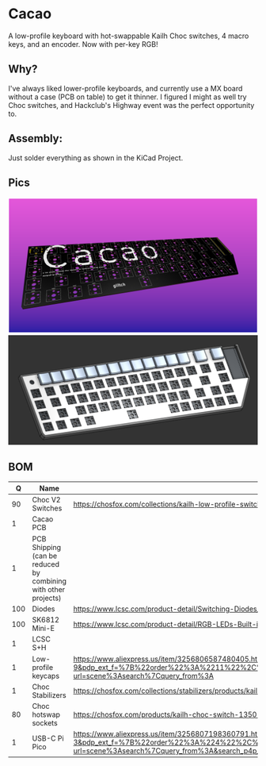 # Cacao
A low-profile keyboard with hot-swappable Kailh Choc switches, 4 macro keys, and an encoder. Now with per-key RGB!

## Why?
I've always liked lower-profile keyboards, and currently use a MX board without a case (PCB on table) to get it thinner. I figured I might as well try Choc switches, and Hackclub's Highway event was the perfect opportunity to.

## Assembly:
Just solder everything as shown in the KiCad Project.

## Pics
![pcb](/images/pcb.png)
![case](/images/case.png)

## BOM 
|Q  |Name                                                          |Link                                                                                                                                                                                                                                                                                                                                                                                                                                                                                                                                                                                       |Price+ship|Total  |Remaining|
|---|--------------------------------------------------------------|-------------------------------------------------------------------------------------------------------------------------------------------------------------------------------------------------------------------------------------------------------------------------------------------------------------------------------------------------------------------------------------------------------------------------------------------------------------------------------------------------------------------------------------------------------------------------------------------|----------|-------|---------|
|90 |Choc V2 Switches                                              |https://chosfox.com/collections/kailh-low-profile-switch-pg1350/products/chosfox-kailh-elenments-series-low-profile-switches?variant=44635567587522                                                                                                                                                                                                                                                                                                                                                                                                                                        |$56.56    |$179.96|-$29.96  |
|1  |Cacao PCB                                                     |                                                                                                                                                                                                                                                                                                                                                                                                                                                                                                                                                                                           |$16.90    |       |         |
|1  |PCB Shipping (can be reduced by combining with other projects)|                                                                                                                                                                                                                                                                                                                                                                                                                                                                                                                                                                                           |$19.76    |       |         |
|100|Diodes                                                        |https://www.lcsc.com/product-detail/Switching-Diodes_LIZ-Elec-CD4148WSP_C109001.html?s_z=n_0805%2520diode                                                                                                                                                                                                                                                                                                                                                                                                                                                                                  |$1.20     |       |         |
|100|SK6812 Mini-E                                                 |https://www.lcsc.com/product-detail/RGB-LEDs-Built-in-IC_OPSCO-Optoelectronics-SK6812MINI-E_C5149201.html?s_z=n_sk6812mini-e                                                                                                                                                                                                                                                                                                                                                                                                                                                               |$5.91     |       |         |
|1  |LCSC S+H                                                      |                                                                                                                                                                                                                                                                                                                                                                                                                                                                                                                                                                                           |$10.86    |       |         |
|1  |Low-profile keycaps                                           |https://www.aliexpress.us/item/3256806587480405.html?spm=a2g0o.productlist.main.10.5c4a38aaXW2nwn&algo_pvid=eae2771e-a286-4a4c-b477-8e913c7bdd65&algo_exp_id=eae2771e-a286-4a4c-b477-8e913c7bdd65-9&pdp_ext_f=%7B%22order%22%3A%2211%22%2C%22eval%22%3A%221%22%7D&pdp_npi=4%40dis%21USD%2148.59%2148.39%21%21%21347.59%21346.16%21%402103205217497753134922787edbab%2112000038995731648%21sea%21US%210%21ABX&curPageLogUid=XLuC42fPIwV8&utparam-url=scene%3Asearch%7Cquery_from%3A                                                                                                         |$49.45    |       |         |
|1  |Choc Stabilizers                                              |https://chosfox.com/collections/stabilizers/products/kailh-1350-choc-switch-6-25u-stabilizer-set?variant=41790484611266                                                                                                                                                                                                                                                                                                                                                                                                                                                                    |$5.00     |       |         |
|80 |Choc hotswap sockets                                          |https://chosfox.com/products/kailh-choc-switch-1350-hot-swap-sockets?variant=42699465621698                                                                                                                                                                                                                                                                                                                                                                                                                                                                                                |$11.60    |       |         |
|1  |USB-C Pi Pico                                                 |https://www.aliexpress.us/item/3256807198360791.html?spm=a2g0o.productlist.main.4.b3bb6308vzBunT&aem_p4p_detail=202506141349114871630903006260002162045&algo_pvid=b63ccfa5-2e5c-427d-bc66-f51c5447494c&algo_exp_id=b63ccfa5-2e5c-427d-bc66-f51c5447494c-3&pdp_ext_f=%7B%22order%22%3A%224%22%2C%22eval%22%3A%221%22%7D&pdp_npi=4%40dis%21USD%212.92%212.72%21%21%2120.86%2119.43%21%40210308a417499341513743126e1e0e%2112000040594331583%21sea%21US%210%21ABX&curPageLogUid=T7GmbqRX2TbM&utparam-url=scene%3Asearch%7Cquery_from%3A&search_p4p_id=202506141349114871630903006260002162045_1|$2.72     |       |         |
